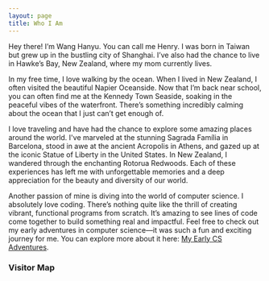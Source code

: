 ```yaml
---
layout: page
title: Who I Am
---
```


Hey there! I’m Wang Hanyu. You can call me Henry. I was born in Taiwan but grew up in the bustling city of Shanghai. I’ve also had the chance to live in Hawke’s Bay, New Zealand, where my mom currently lives.

In my free time, I love walking by the ocean. When I lived in New Zealand, I often visited the beautiful Napier Oceanside. Now that I’m back near school, you can often find me at the Kennedy Town Seaside, soaking in the peaceful vibes of the waterfront. There’s something incredibly calming about the ocean that I just can’t get enough of.

I love traveling and have had the chance to explore some amazing places around the world. I've marveled at the stunning Sagrada Família in Barcelona, stood in awe at the ancient Acropolis in Athens, and gazed up at the iconic Statue of Liberty in the United States. In New Zealand, I wandered through the enchanting Rotorua Redwoods. Each of these experiences has left me with unforgettable memories and a deep appreciation for the beauty and diversity of our world.

Another passion of mine is diving into the world of computer science. I absolutely love coding. There’s nothing quite like the thrill of creating vibrant, functional programs from scratch. It’s amazing to see lines of code come together to build something real and impactful. Feel free to check out my early adventures in computer science—it was such a fun and exciting journey for me. You can explore more about it here: [My Early CS Adventures](https://henryhyw.github.io/early.html).

### Visitor Map

<script type='text/javascript' id='mapmyvisitors' src='https://mapmyvisitors.com/map.js?cl=606060&w=a&t=n&d=NuzI5fMF9fqCHtkxcTx3LZO5mvAbEZrLLxG3ZW1E-KY&co=ffffff&ct=606060'></script>